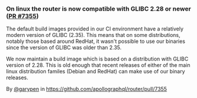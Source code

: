 ### On linux the router is now compatible with GLIBC 2.28 or newer ([PR #7355](https://github.com/apollographql/router/pull/7355))

The default build images provided in our CI environment have a relatively modern version of GLIBC (2.35). This means that on some distributions, notably those based around RedHat, it wasn't possible to use our binaries since the version of GLIBC was older than 2.35.

We now maintain a build image which is based on a distribution with GLIBC version of 2.28. This is old enough that recent releases of either of the main linux distribution familes (Debian and RedHat) can make use of our binary releases.

By [@garypen](https://github.com/garypen) in https://github.com/apollographql/router/pull/7355